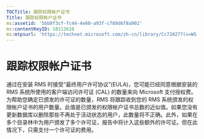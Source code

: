 ```yaml
---
TOCTitle: 跟踪权限帐户证书
Title: 跟踪权限帐户证书
ms:assetid: '5bb0f3cf-fc44-4e60-a93f-c789d6f8a902'
ms:contentKeyID: 18112618
ms:mtpsurl: 'https://technet.microsoft.com/zh-cn/library/Cc720277(v=WS.10)'
---
```


跟踪权限帐户证书
================

通过在安装 RMS 时接受“最终用户许可协议”(EULA)，您可能已经同意根据安装的 RMS 系统所使用的客户端访问许可证 (CAL) 的数量来向 Microsoft 支付授权费。为帮助您确定已颁发的许可证的数量，RMS 将跟踪收到您的 RMS 系统颁发的权限帐户证书的用户数量。此值是已颁发的权限帐户证书总数的近似值。如果您没有更新数据库以删除那些不再处于活动状态的用户，此数量将不正确。此外，如果在多个目录林中为用户颁发了多个许可证，报告中将计入这些额外的许可证。但在此情况下，只需支付一个许可证的费用。
